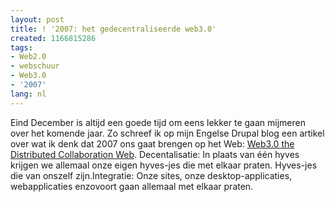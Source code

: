 ```yaml
---
layout: post
title: ! '2007: het gedecentraliseerde web3.0'
created: 1166815286
tags:
- Web2.0
- webschuur
- Web3.0
- '2007'
lang: nl
---
```

Eind December is altijd een goede tijd om eens lekker te gaan mijmeren over het komende jaar. Zo schreef ik op mijn Engelse Drupal blog een artikel over wat ik denk dat 2007 ons gaat brengen op het Web: [Web3.0 the Distributed Collaboration Web](http://webschuur.com/node/677). Decentalisatie: In plaats van één hyves krijgen we allemaal onze eigen hyves-jes die met elkaar praten. Hyves-jes die van onszelf zijn.Integratie: Onze sites, onze desktop-applicaties, webapplicaties enzovoort gaan allemaal met elkaar praten. 
